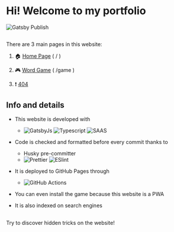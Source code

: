 # Hi! Welcome to my portfolio

![Gatsby Publish](https://github.com/MikeCheek/portfolio/workflows/Gatsby%20Publish/badge.svg)

##

There are 3 main pages in this website:

1. :house: <a target="_blank" href="https://mikecheek.github.io/portfolio">Home Page</a> ( / )

2. :video_game: <a target="_blank" href="https://mikecheek.github.io/portfolio/game">Word Game</a> ( /game )

3. :heavy_exclamation_mark: <a target="_blank" href="https://mikecheek.github.io/portfolio/404">404</a>

## Info and details

- This website is developed with

  - ![GatsbyJs](https://img.shields.io/badge/Gatsby-663399?style=for-the-badge&logo=gatsby&logoColor=white) ![Typescript](https://img.shields.io/badge/TypeScript-007ACC?style=for-the-badge&logo=typescript&logoColor=white) ![SAAS](https://img.shields.io/badge/Sass-CC6699?style=for-the-badge&logo=sass&logoColor=white)

- Code is checked and formatted before every commit thanks to

  - Husky pre-committer
  - ![Prettier](https://img.shields.io/badge/prettier-1A2C34?style=for-the-badge&logo=prettier&logoColor=F7BA3E) ![ESlint](https://img.shields.io/badge/eslint-3A33D1?style=for-the-badge&logo=eslint&logoColor=white)

- It is deployed to GitHub Pages through

  - ![GitHub Actions](https://img.shields.io/badge/github%20actions-%232671E5.svg?style=for-the-badge&logo=githubactions&logoColor=white)

- You can even install the game because this website is a PWA

- It is also indexed on search engines

##

Try to discover hidden tricks on the website!
